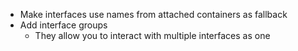 * Make interfaces use names from attached containers as fallback
* Add interface groups
  * They allow you to interact with multiple interfaces as one